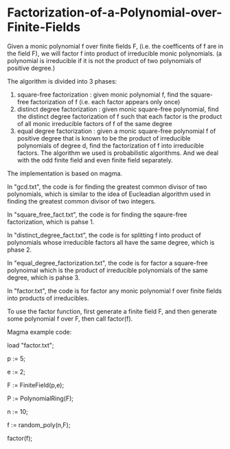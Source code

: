 # Factorization-of-a-Polynomial-over-Finite-Fields


Given a monic polynomial f over finite fields F, (i.e. the coefficents of f are in the field F), we will factor f into product of irreducible monic polynomials. (a polynomial is irreducible if it is not the product of two polynomials of positive degree.)

The algorithm is divided into 3 phases:

   1. square-free factorization : given monic polynomial f, find the square-free factorization of f (i.e. each factor appears only once)
   2. distinct degree factorization : given monic square-free polynomial, find the distinct degree factorization of f such that each factor is the product of all monic irreducible factors of f of the same degree
   3. equal degree factorization : given a monic square-free polynomial f of positive degree that is known to be the product of irreducible polynomials of degree d, find the factorization of f into irreducible factors. The algorithm we used is probabilistic algorithms. And we deal with the odd finite field and even finite field separately.
   

The implementation is based on magma.

In "gcd.txt", the code is for finding the greatest common divisor of two polynomials, which is similar to the idea of Eucleadian algorithm used in finding the greatest common divisor of two integers.

In "square_free_fact.txt", the code is for finding the sqaure-free factorization, which is pahse 1.

In "distinct_degree_fact.txt", the code is for splitting f into product of polynomials whose irreducible factors all have the same degree, which is phase 2.

In "equal_degree_factorization.txt", the code is for factor a square-free polynoimal which is the product of irreducible polynomials of the same degree, which is pahse 3.

In "factor.txt", the code is for factor any monic polynomial f over finite fields into products of irreducibles.


To use the factor function, first generate a finite field F, and then generate some polynomial f over F, then call factor(f).

Magma example code:


load "factor.txt";

p := 5;

e := 2;

F<g> := FiniteField(p,e);

P<x> := PolynomialRing(F);

n := 10;

f := random_poly(n,F);

factor(f);


